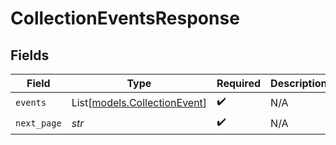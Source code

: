 # CollectionEventsResponse


## Fields

| Field                                                        | Type                                                         | Required                                                     | Description                                                  |
| ------------------------------------------------------------ | ------------------------------------------------------------ | ------------------------------------------------------------ | ------------------------------------------------------------ |
| `events`                                                     | List[[models.CollectionEvent](../models/collectionevent.md)] | :heavy_check_mark:                                           | N/A                                                          |
| `next_page`                                                  | *str*                                                        | :heavy_check_mark:                                           | N/A                                                          |